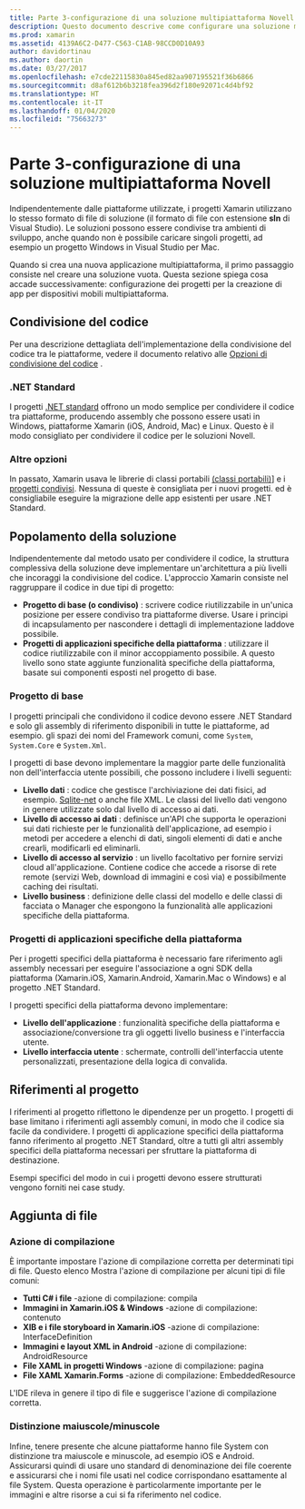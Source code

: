 ```yaml
---
title: Parte 3-configurazione di una soluzione multipiattaforma Novell
description: Questo documento descrive come configurare una soluzione multipiattaforma in Novell. Vengono illustrate varie strategie di condivisione del codice, ad esempio progetti condivisi e .NET Standard.
ms.prod: xamarin
ms.assetid: 4139A6C2-D477-C563-C1AB-98CCD0D10A93
author: davidortinau
ms.author: daortin
ms.date: 03/27/2017
ms.openlocfilehash: e7cde22115830a845ed82aa907195521f36b6866
ms.sourcegitcommit: d8af612b6b3218fea396d2f180e92071c4d4bf92
ms.translationtype: HT
ms.contentlocale: it-IT
ms.lasthandoff: 01/04/2020
ms.locfileid: "75663273"
---
```

# <a name="part-3---setting-up-a-xamarin-cross-platform-solution"></a>Parte 3-configurazione di una soluzione multipiattaforma Novell

Indipendentemente dalle piattaforme utilizzate, i progetti Xamarin utilizzano lo stesso formato di file di soluzione (il formato di file con estensione **sln** di Visual Studio). Le soluzioni possono essere condivise tra ambienti di sviluppo, anche quando non è possibile caricare singoli progetti, ad esempio un progetto Windows in Visual Studio per Mac.

Quando si crea una nuova applicazione multipiattaforma, il primo passaggio consiste nel creare una soluzione vuota. Questa sezione spiega cosa accade successivamente: configurazione dei progetti per la creazione di app per dispositivi mobili multipiattaforma.

## <a name="sharing-code"></a>Condivisione del codice

Per una descrizione dettagliata dell'implementazione della condivisione del codice tra le piattaforme, vedere il documento relativo alle [Opzioni di condivisione del codice](~/cross-platform/app-fundamentals/code-sharing.md) .

### <a name="net-standard"></a>.NET Standard

I progetti [.NET standard](~/cross-platform/app-fundamentals/net-standard.md) offrono un modo semplice per condividere il codice tra piattaforme, producendo assembly che possono essere usati in Windows, piattaforme Xamarin (iOS, Android, Mac) e Linux.
Questo è il modo consigliato per condividere il codice per le soluzioni Novell.

### <a name="other-options"></a>Altre opzioni

In passato, Xamarin usava le librerie di classi portabili [(classi portabili)](~/cross-platform/app-fundamentals/pcl.md)] e i [progetti condivisi](~/cross-platform/app-fundamentals/shared-projects.md). Nessuna di queste è consigliata per i nuovi progetti. ed è consigliabile eseguire la migrazione delle app esistenti per usare .NET Standard.

## <a name="populating-the-solution"></a>Popolamento della soluzione

Indipendentemente dal metodo usato per condividere il codice, la struttura complessiva della soluzione deve implementare un'architettura a più livelli che incoraggi la condivisione del codice.
L'approccio Xamarin consiste nel raggruppare il codice in due tipi di progetto:

- **Progetto di base (o condiviso)** : scrivere codice riutilizzabile in un'unica posizione per essere condiviso tra piattaforme diverse. Usare i principi di incapsulamento per nascondere i dettagli di implementazione laddove possibile.
- **Progetti di applicazioni specifiche della piattaforma** : utilizzare il codice riutilizzabile con il minor accoppiamento possibile. A questo livello sono state aggiunte funzionalità specifiche della piattaforma, basate sui componenti esposti nel progetto di base.

### <a name="core-project"></a>Progetto di base

I progetti principali che condividono il codice devono essere .NET Standard e solo gli assembly di riferimento disponibili in tutte le piattaforme, ad esempio. gli spazi dei nomi del Framework comuni, come `System`, `System.Core` e `System.Xml`.

I progetti di base devono implementare la maggior parte delle funzionalità non dell'interfaccia utente possibili, che possono includere i livelli seguenti:

- **Livello dati** : codice che gestisce l'archiviazione dei dati fisici, ad esempio. [Sqlite-net](https://www.nuget.org/packages/sqlite-net-pcl/) o anche file XML. Le classi del livello dati vengono in genere utilizzate solo dal livello di accesso ai dati.
- **Livello di accesso ai dati** : definisce un'API che supporta le operazioni sui dati richieste per le funzionalità dell'applicazione, ad esempio i metodi per accedere a elenchi di dati, singoli elementi di dati e anche crearli, modificarli ed eliminarli.
- **Livello di accesso al servizio** : un livello facoltativo per fornire servizi cloud all'applicazione. Contiene codice che accede a risorse di rete remote (servizi Web, download di immagini e così via) e possibilmente caching dei risultati.
- **Livello business** : definizione delle classi del modello e delle classi di facciata o Manager che espongono la funzionalità alle applicazioni specifiche della piattaforma.

### <a name="platform-specific-application-projects"></a>Progetti di applicazioni specifiche della piattaforma

Per i progetti specifici della piattaforma è necessario fare riferimento agli assembly necessari per eseguire l'associazione a ogni SDK della piattaforma (Xamarin.iOS, Xamarin.Android, Xamarin.Mac o Windows) e al progetto .NET Standard.

I progetti specifici della piattaforma devono implementare:

- **Livello dell'applicazione** : funzionalità specifiche della piattaforma e associazione/conversione tra gli oggetti livello business e l'interfaccia utente.
- **Livello interfaccia utente** : schermate, controlli dell'interfaccia utente personalizzati, presentazione della logica di convalida.

## <a name="project-references"></a>Riferimenti al progetto

I riferimenti al progetto riflettono le dipendenze per un progetto. I progetti di base limitano i riferimenti agli assembly comuni, in modo che il codice sia facile da condividere.
I progetti di applicazione specifici della piattaforma fanno riferimento al progetto .NET Standard, oltre a tutti gli altri assembly specifici della piattaforma necessari per sfruttare la piattaforma di destinazione.

Esempi specifici del modo in cui i progetti devono essere strutturati vengono forniti nei case study.

## <a name="adding-files"></a>Aggiunta di file

### <a name="build-action"></a>Azione di compilazione

È importante impostare l'azione di compilazione corretta per determinati tipi di file. Questo elenco Mostra l'azione di compilazione per alcuni tipi di file comuni:

- **Tutti C# i file** -azione di compilazione: compila
- **Immagini in Xamarin.iOS & Windows** -azione di compilazione: contenuto
- **XIB e i file storyboard in Xamarin.iOS** -azione di compilazione: InterfaceDefinition
- **Immagini e layout XML in Android** -azione di compilazione: AndroidResource
- **File XAML in progetti Windows** -azione di compilazione: pagina
- **File XAML Xamarin.Forms** -azione di compilazione: EmbeddedResource

L'IDE rileva in genere il tipo di file e suggerisce l'azione di compilazione corretta.

### <a name="case-sensitivity"></a>Distinzione maiuscole/minuscole

Infine, tenere presente che alcune piattaforme hanno file System con distinzione tra maiuscole e minuscole, ad esempio
iOS e Android. Assicurarsi quindi di usare uno standard di denominazione dei file coerente e assicurarsi che i nomi file usati nel codice corrispondano esattamente al file System. Questa operazione è particolarmente importante per le immagini e altre risorse a cui si fa riferimento nel codice.
